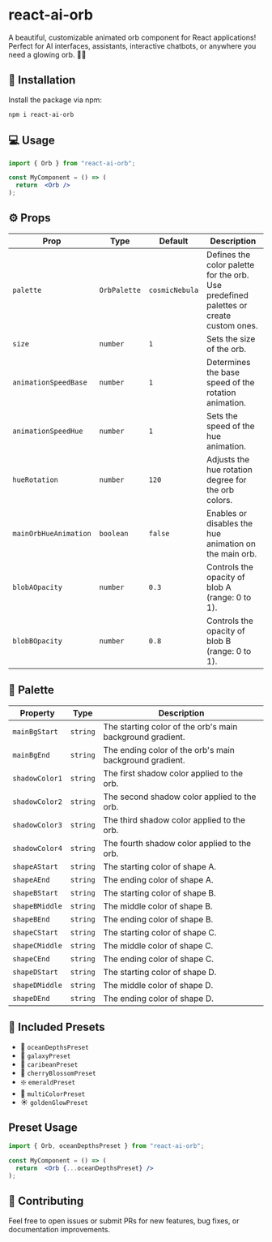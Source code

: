 # react-ai-orb
A beautiful, customizable animated orb component for React applications! Perfect for AI interfaces, assistants, interactive chatbots, or anywhere you need a glowing orb. 🔮✨

## 🚀 Installation
Install the package via npm:

```
npm i react-ai-orb
```
## 💻 Usage
```jsx
import { Orb } from "react-ai-orb";

const MyComponent = () => (
  return  <Orb />
);
```

## ⚙️ Props
| Prop                  | Type        | Default         | Description                                                                 |
|-----------------------|-------------|-----------------|-----------------------------------------------------------------------------|
| `palette`            | `OrbPalette` | `cosmicNebula`     | Defines the color palette for the orb. Use predefined palettes or create custom ones. |
| `size`               | `number`     | `1`     | Sets the size of the orb.                                                   |
| `animationSpeedBase` | `number`     | `1`     | Determines the base speed of the rotation animation.                     |
| `animationSpeedHue`  | `number`     | `1`     | Sets the speed of the hue animation.                             |
| `hueRotation`        | `number`     | `120`     | Adjusts the hue rotation degree for the orb colors.                         |
| `mainOrbHueAnimation`| `boolean`    | `false`     | Enables or disables the hue animation on the main orb.                      |
| `blobAOpacity`       | `number`     | `0.3`     | Controls the opacity of blob A (range: 0 to 1).                             |
| `blobBOpacity`       | `number`     | `0.8`     | Controls the opacity of blob B (range: 0 to 1).                             |

## 🎨 Palette

| Property         | Type     | Description                                                                 |
|------------------|----------|-----------------------------------------------------------------------------|
| `mainBgStart`    | `string` | The starting color of the orb's main background gradient.                   |
| `mainBgEnd`      | `string` | The ending color of the orb's main background gradient.                     |
| `shadowColor1`   | `string` | The first shadow color applied to the orb.                                  |
| `shadowColor2`   | `string` | The second shadow color applied to the orb.                                 |
| `shadowColor3`   | `string` | The third shadow color applied to the orb.                                  |
| `shadowColor4`   | `string` | The fourth shadow color applied to the orb.                                 |
| `shapeAStart`    | `string` | The starting color of shape A.                                              |
| `shapeAEnd`      | `string` | The ending color of shape A.                                                |
| `shapeBStart`    | `string` | The starting color of shape B.                                              |
| `shapeBMiddle`   | `string` | The middle color of shape B.                                                |
| `shapeBEnd`      | `string` | The ending color of shape B.                                                |
| `shapeCStart`    | `string` | The starting color of shape C.                                              |
| `shapeCMiddle`   | `string` | The middle color of shape C.                                                |
| `shapeCEnd`      | `string` | The ending color of shape C.                                                |
| `shapeDStart`    | `string` | The starting color of shape D.                                              |
| `shapeDMiddle`   | `string` | The middle color of shape D.                                                |
| `shapeDEnd`      | `string` | The ending color of shape D.                                                |


## 🌟 Included Presets
- 🪼 `oceanDepthsPreset`
- 🌌 `galaxyPreset`
- 🌊 `caribeanPreset`
- 🌸 `cherryBlossomPreset`
- ❇️ `emeraldPreset`
- 🦄 `multiColorPreset`
- ☀️ `goldenGlowPreset`

## Preset Usage
```jsx
import { Orb, oceanDepthsPreset } from "react-ai-orb";

const MyComponent = () => (
  return  <Orb {...oceanDepthsPreset} />
);
```

## 🤝 Contributing
Feel free to open issues or submit PRs for new features, bug fixes, or documentation improvements.
